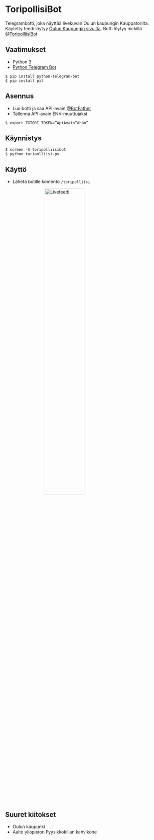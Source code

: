 # ToripollisiBot

Telegrambotti, joka näyttää livekuvan Oulun kaupungin Kauppatorilta. Käytetty feedi löytyy [Oulun Kaupungin sivuilta](https://www.ouka.fi/oulu/oulu-tietoa/nettikamerat). Botti löytyy nickillä [@ToripolliisiBot](http://t.me/ToripolliisiBot)

## Vaatimukset
* Python 3
* [Python Telegram Bot](https://github.com/python-telegram-bot/python-telegram-bot)
```
$ pip install python-telegram-bot
$ pip install pil
```

## Asennus
* Luo botti ja saa API-avain [@BotFather](http://t.me/BotFather)
* Tallenna API-avain ENV-muuttujaksi
```
$ export TGTORI_TOKEN=”ApiAvainTähän”
```

## Käynnistys
```
$ screen -S toripolliisibot
$ python toripolliisi.py
```

## Käyttö
* Lähetä botille komento ```/toripolliisi```

<img src="http://www.oulunkaupunki.fi/_private/kamera/picture1.jpg" alt="Livefeedi" width="50%" height="50%" style="
  display: block;
  margin-left: auto;
  margin-right: auto;
  width: 50%; "/>

## Suuret kiitokset
* Oulun kaupunki
* Aalto yliopiston Fyysikkokillan kahvikone
